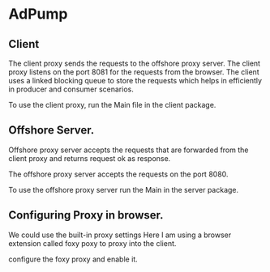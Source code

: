 # AdPump

## Client

The client proxy sends the requests to the offshore proxy server.
The client proxy listens on the port 8081 for the requests from the browser.
The client uses a linked blocking queue to store the requests which helps in efficiently in producer and consumer scenarios.


To use the client proxy, run the Main file in the client package.


## Offshore Server.

Offshore proxy server accepts the requests that are forwarded from the client proxy and returns request ok as response.

The offshore proxy server accepts the requests on the port 8080.

To use the offshore proxy server run the Main in the server package.


## Configuring Proxy  in browser.

We could use the built-in proxy settings
Here I am using a browser extension called foxy poxy to proxy into the client.

configure the foxy proxy and enable it.

